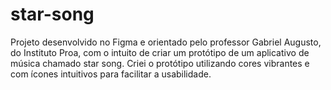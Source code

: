 # star-song
Projeto desenvolvido no Figma e orientado pelo professor Gabriel Augusto, do Instituto Proa, com o intuito de criar um protótipo de um aplicativo de música chamado star song. Criei o protótipo utilizando cores vibrantes e com ícones intuitivos para facilitar a usabilidade.
